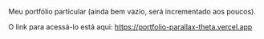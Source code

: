 Meu portfólio particular (ainda bem vazio, será incrementado aos poucos).

O link para acessá-lo está aqui: https://portfolio-parallax-theta.vercel.app
